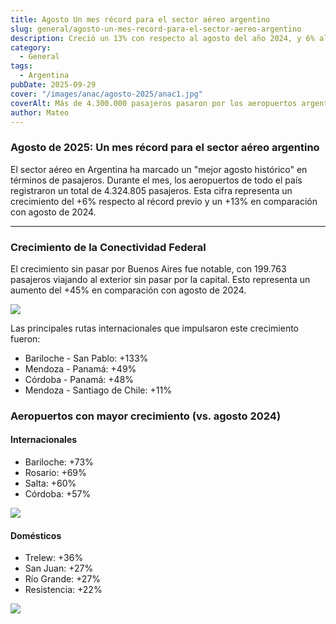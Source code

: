 ```yaml
---
title: Agosto Un mes récord para el sector aéreo argentino
slug: general/agosto-un-mes-record-para-el-sector-aereo-argentino
description: Creció un 13% con respecto al agosto del año 2024, y 6% al mes de julio.
category:
  - General
tags:
  - Argentina
pubDate: 2025-09-29
cover: "/images/anac/agosto-2025/anac1.jpg"
coverAlt: Más de 4.300.000 pasajeros pasaron por los aeropuertos argentinos
author: Mateo
---
```


### Agosto de 2025: Un mes récord para el sector aéreo argentino

El sector aéreo en Argentina ha marcado un "mejor agosto histórico" en términos de pasajeros. Durante el mes, los aeropuertos de todo el país registraron un total de 4.324.805 pasajeros. Esta cifra representa un crecimiento del +6% respecto al récord previo y un +13% en comparación con agosto de 2024.

***

### Crecimiento de la Conectividad Federal

El crecimiento sin pasar por Buenos Aires fue notable, con 199.763 pasajeros viajando al exterior sin pasar por la capital. Esto representa un aumento del +45% en comparación con agosto de 2024.

![](/images/anac/agosto-2025/anac4.jpg)

Las principales rutas internacionales que impulsaron este crecimiento fueron:

* Bariloche - San Pablo: +133%
* Mendoza - Panamá: +49%
* Córdoba - Panamá: +48%
* Mendoza - Santiago de Chile: +11%

### Aeropuertos con mayor crecimiento (vs. agosto 2024)

#### Internacionales

* Bariloche: +73%
* Rosario: +69%
* Salta: +60%
* Córdoba: +57%

![](/images/anac/agosto-2025/anac2.jpg)

#### Domésticos

* Trelew: +36%
* San Juan: +27%
* Río Grande: +27%
* Resistencia: +22%

![](/images/anac/agosto-2025/anac3.jpg)
